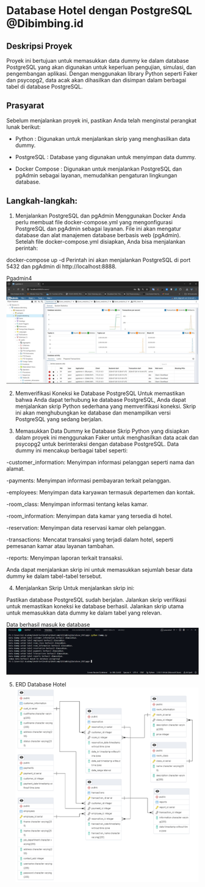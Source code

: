 # Database Hotel dengan PostgreSQL @Dibimbing.id

## Deskripsi Proyek
Proyek ini bertujuan untuk memasukkan data dummy ke dalam database PostgreSQL yang akan digunakan untuk keperluan pengujian, simulasi, dan pengembangan aplikasi. Dengan menggunakan library Python seperti Faker dan psycopg2, data acak akan dihasilkan dan disimpan dalam berbagai tabel di database PostgreSQL.

## Prasyarat
Sebelum menjalankan proyek ini, pastikan Anda telah menginstal perangkat lunak berikut:

- Python : Digunakan untuk menjalankan skrip yang menghasilkan data dummy.

- PostgreSQL : Database yang digunakan untuk menyimpan data dummy.

- Docker Compose : Digunakan untuk menjalankan PostgreSQL dan pgAdmin sebagai layanan, memudahkan pengaturan lingkungan database.

## Langkah-langkah:

1. Menjalankan PostgreSQL dan pgAdmin Menggunakan Docker
Anda perlu membuat file docker-compose.yml yang mengonfigurasi PostgreSQL dan pgAdmin sebagai layanan. File ini akan mengatur database dan alat manajemen database berbasis web (pgAdmin). Setelah file docker-compose.yml disiapkan, Anda bisa menjalankan perintah:

docker-compose up -d
Perintah ini akan menjalankan PostgreSQL di port 5432 dan pgAdmin di http://localhost:8888.

Pgadmin4
![Architecture Overview](./Images/pgadmin4.jpg)

2. Memverifikasi Koneksi ke Database PostgreSQL
Untuk memastikan bahwa Anda dapat terhubung ke database PostgreSQL, Anda dapat menjalankan skrip Python sederhana yang memverifikasi koneksi. Skrip ini akan menghubungkan ke database dan menampilkan versi PostgreSQL yang sedang berjalan.

3. Memasukkan Data Dummy ke Database
Skrip Python yang disiapkan dalam proyek ini menggunakan Faker untuk menghasilkan data acak dan psycopg2 untuk berinteraksi dengan database PostgreSQL. Data dummy ini mencakup berbagai tabel seperti:

-customer_information: Menyimpan informasi pelanggan seperti nama dan alamat.

-payments: Menyimpan informasi pembayaran terkait pelanggan.

-employees: Menyimpan data karyawan termasuk departemen dan kontak.

-room_class: Menyimpan informasi tentang kelas kamar.

-room_information: Menyimpan data kamar yang tersedia di hotel.

-reservation: Menyimpan data reservasi kamar oleh pelanggan.

-transactions: Mencatat transaksi yang terjadi dalam hotel, seperti pemesanan kamar atau layanan tambahan.

-reports: Menyimpan laporan terkait transaksi.

Anda dapat menjalankan skrip ini untuk memasukkan sejumlah besar data dummy ke dalam tabel-tabel tersebut.

4. Menjalankan Skrip
Untuk menjalankan skrip ini:

Pastikan database PostgreSQL sudah berjalan.
Jalankan skrip verifikasi untuk memastikan koneksi ke database berhasil.
Jalankan skrip utama untuk memasukkan data dummy ke dalam tabel yang relevan.

Data berhasil masuk ke database
![Architecture Overview](./Images/Data_dummy.jpg)

5. ERD Database Hotel
![Architecture Overview](./Images/ERD_Hotel.png)
